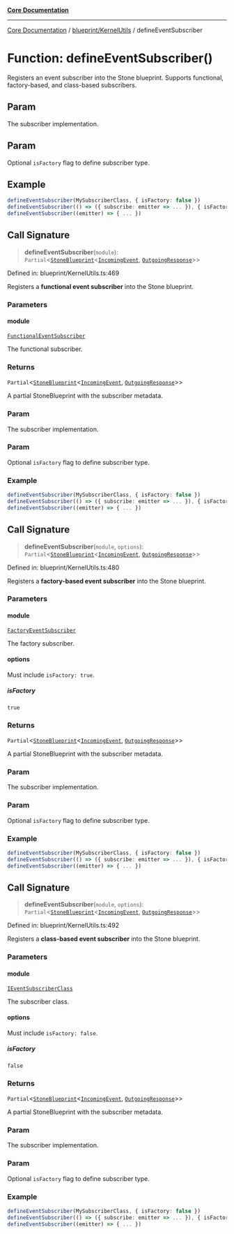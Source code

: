 [**Core Documentation**](../../../README.md)

***

[Core Documentation](../../../README.md) / [blueprint/KernelUtils](../README.md) / defineEventSubscriber

# Function: defineEventSubscriber()

Registers an event subscriber into the Stone blueprint.
Supports functional, factory-based, and class-based subscribers.

## Param

The subscriber implementation.

## Param

Optional `isFactory` flag to define subscriber type.

## Example

```ts
defineEventSubscriber(MySubscriberClass, { isFactory: false })
defineEventSubscriber(() => ({ subscribe: emitter => ... }), { isFactory: true })
defineEventSubscriber((emitter) => { ... })
```

## Call Signature

> **defineEventSubscriber**(`module`): `Partial`\<[`StoneBlueprint`](../../../options/StoneBlueprint/interfaces/StoneBlueprint.md)\<[`IncomingEvent`](../../../events/IncomingEvent/classes/IncomingEvent.md), [`OutgoingResponse`](../../../events/OutgoingResponse/classes/OutgoingResponse.md)\>\>

Defined in: blueprint/KernelUtils.ts:469

Registers a **functional event subscriber** into the Stone blueprint.

### Parameters

#### module

[`FunctionalEventSubscriber`](../../../declarations/type-aliases/FunctionalEventSubscriber.md)

The functional subscriber.

### Returns

`Partial`\<[`StoneBlueprint`](../../../options/StoneBlueprint/interfaces/StoneBlueprint.md)\<[`IncomingEvent`](../../../events/IncomingEvent/classes/IncomingEvent.md), [`OutgoingResponse`](../../../events/OutgoingResponse/classes/OutgoingResponse.md)\>\>

A partial StoneBlueprint with the subscriber metadata.

### Param

The subscriber implementation.

### Param

Optional `isFactory` flag to define subscriber type.

### Example

```ts
defineEventSubscriber(MySubscriberClass, { isFactory: false })
defineEventSubscriber(() => ({ subscribe: emitter => ... }), { isFactory: true })
defineEventSubscriber((emitter) => { ... })
```

## Call Signature

> **defineEventSubscriber**(`module`, `options`): `Partial`\<[`StoneBlueprint`](../../../options/StoneBlueprint/interfaces/StoneBlueprint.md)\<[`IncomingEvent`](../../../events/IncomingEvent/classes/IncomingEvent.md), [`OutgoingResponse`](../../../events/OutgoingResponse/classes/OutgoingResponse.md)\>\>

Defined in: blueprint/KernelUtils.ts:480

Registers a **factory-based event subscriber** into the Stone blueprint.

### Parameters

#### module

[`FactoryEventSubscriber`](../../../declarations/type-aliases/FactoryEventSubscriber.md)

The factory subscriber.

#### options

Must include `isFactory: true`.

##### isFactory

`true`

### Returns

`Partial`\<[`StoneBlueprint`](../../../options/StoneBlueprint/interfaces/StoneBlueprint.md)\<[`IncomingEvent`](../../../events/IncomingEvent/classes/IncomingEvent.md), [`OutgoingResponse`](../../../events/OutgoingResponse/classes/OutgoingResponse.md)\>\>

A partial StoneBlueprint with the subscriber metadata.

### Param

The subscriber implementation.

### Param

Optional `isFactory` flag to define subscriber type.

### Example

```ts
defineEventSubscriber(MySubscriberClass, { isFactory: false })
defineEventSubscriber(() => ({ subscribe: emitter => ... }), { isFactory: true })
defineEventSubscriber((emitter) => { ... })
```

## Call Signature

> **defineEventSubscriber**(`module`, `options`): `Partial`\<[`StoneBlueprint`](../../../options/StoneBlueprint/interfaces/StoneBlueprint.md)\<[`IncomingEvent`](../../../events/IncomingEvent/classes/IncomingEvent.md), [`OutgoingResponse`](../../../events/OutgoingResponse/classes/OutgoingResponse.md)\>\>

Defined in: blueprint/KernelUtils.ts:492

Registers a **class-based event subscriber** into the Stone blueprint.

### Parameters

#### module

[`IEventSubscriberClass`](../../../declarations/type-aliases/IEventSubscriberClass.md)

The subscriber class.

#### options

Must include `isFactory: false`.

##### isFactory

`false`

### Returns

`Partial`\<[`StoneBlueprint`](../../../options/StoneBlueprint/interfaces/StoneBlueprint.md)\<[`IncomingEvent`](../../../events/IncomingEvent/classes/IncomingEvent.md), [`OutgoingResponse`](../../../events/OutgoingResponse/classes/OutgoingResponse.md)\>\>

A partial StoneBlueprint with the subscriber metadata.

### Param

The subscriber implementation.

### Param

Optional `isFactory` flag to define subscriber type.

### Example

```ts
defineEventSubscriber(MySubscriberClass, { isFactory: false })
defineEventSubscriber(() => ({ subscribe: emitter => ... }), { isFactory: true })
defineEventSubscriber((emitter) => { ... })
```
